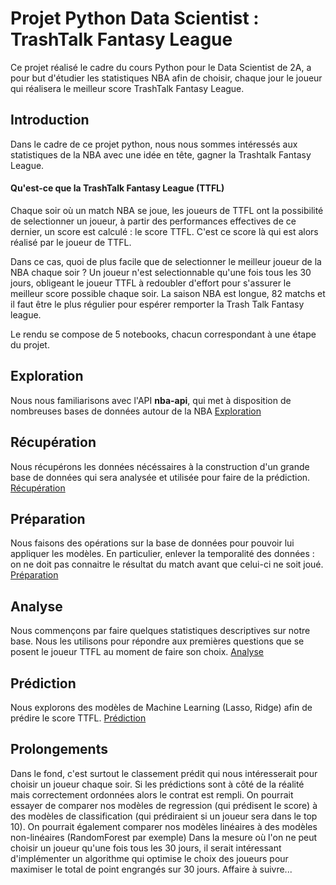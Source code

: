 # Projet Python Data Scientist : TrashTalk Fantasy League

Ce projet réalisé le cadre du cours Python pour le Data Scientist de 2A, a pour but d'étudier les statistiques NBA afin de choisir, chaque jour le joueur qui réalisera le meilleur score TrashTalk Fantasy League.

## Introduction

Dans le cadre de ce projet python, nous nous sommes intéressés aux statistiques de la NBA avec une idée en tête, gagner la 
Trashtalk Fantasy League. 
#### Qu'est-ce que la TrashTalk Fantasy League (TTFL)
Chaque soir où un match NBA se joue, les joueurs de TTFL ont la possibilité de selectionner un joueur, à partir des performances effectives
de ce dernier, un score est calculé : le score TTFL. C'est ce score là qui est alors réalisé par le joueur de TTFL.

Dans ce cas, quoi de plus facile que de selectionner le meilleur joueur de la NBA chaque soir ?
Un joueur n'est selectionnable qu'une fois tous les 30 jours, obligeant le joueur TTFL à redoubler d'effort pour s'assurer le meilleur score possible chaque soir. La saison NBA est longue, 82 matchs et il faut être le plus régulier pour espérer remporter la Trash Talk Fantasy league.

Le rendu se compose de 5 notebooks, chacun correspondant à une étape du projet.

## Exploration
Nous nous familiarisons avec l'API **nba-api**, qui met à disposition de nombreuses bases de données autour de la NBA
[Exploration](<../master/rendu/1 - Exploration.ipynb>)

## Récupération
Nous récupérons les données nécéssaires à la construction d'un grande base de données qui sera analysée et utilisée pour faire de la prédiction.
[Récupération](<../master/rendu/2 - Récupération.ipynb>)

## Préparation
Nous faisons des opérations sur la base de données pour pouvoir lui appliquer les modèles. En particulier, enlever la temporalité des données : on ne doit pas connaitre le résultat du match avant que celui-ci ne soit joué. 
[Préparation](<../master/rendu/3 - Préparation.ipynb>)

## Analyse 
Nous commençons par faire quelques statistiques descriptives sur notre base. Nous les utilisons pour répondre aux premières questions que se posent le joueur TTFL au moment de faire son choix.
[Analyse](<../master/rendu/4 - Analyse.ipynb>)

## Prédiction
Nous explorons des modèles de Machine Learning (Lasso, Ridge) afin de prédire le score TTFL.
[Prédiction](<../master/rendu/5 - Modèles.ipynb>)

## Prolongements
Dans le fond, c'est surtout le classement prédit qui nous intéresserait pour choisir un joueur chaque soir. Si les prédictions sont à côté de la réalité mais correctement ordonnées alors le contrat est rempli.
    On pourrait essayer de comparer nos modèles de regression (qui prédisent le score) à des modèles de classification (qui prédiraient si un joueur sera dans le top 10). On pourrait également comparer nos modèles linéaires à des modèles non-linéaires (RandomForest par exemple)
    Dans la mesure où l'on ne peut choisir un joueur qu'une fois tous les 30 jours, il serait intéressant d'implémenter un algorithme qui optimise le choix des joueurs pour maximiser le total de point engrangés sur 30 jours.
    Affaire à suivre...
